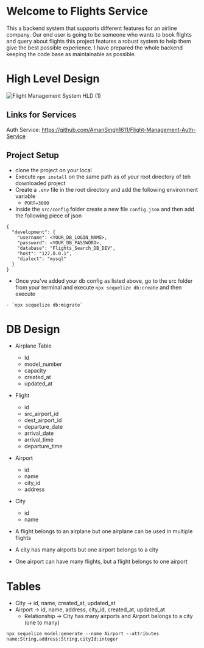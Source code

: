 # Welcome to Flights Service
This a backend system that supports different features for an airline company. Our end user is going to be someone who wants to book flights and query about flights this project features a robust system to help them give the best possible experience. I have prepared the whole backend keeping the code base as maintainable as possible.

# High Level Design 

![Flight Management System HLD (1)](https://github.com/AmanSingh1611/Airline-Backend-System/assets/78806052/f4b1433f-054f-410e-b8ec-c418d0bb4a24)

## Links for Services
Auth Service: https://github.com/AmanSingh1611/Flight-Management-Auth-Service
## Project Setup
- clone the project on your local
- Execute `npm install` on the same path as of your root directory of teh downloaded project
- Create a `.env` file in the root directory and add the following environment variable
    - `PORT=3000`
- Inside the `src/config` folder create a new file `config.json` and then add the following piece of json

```
{
  "development": {
    "username": <YOUR_DB_LOGIN_NAME>,
    "password": <YOUR_DB_PASSWORD>,
    "database": "Flights_Search_DB_DEV",
    "host": "127.0.0.1",
    "dialect": "mysql"
  }
}

```

- Once you've added your db config as listed above, go to the src folder from your terminal and execute `npx sequelize db:create`
and then execute

```
- `npx sequelize db:migrate`
```

# DB Design
  - Airplane Table
    - Id
    - model_number
    - capacity
    - created_at
    - updated_at
  - Flight
    - id
    - src_airport_id
    - dest_airport_id
    - departure_date
    - arrival_date
    - arrival_time
    - departure_time
  - Airport
    - id
    - name
    - city_id
    - address
  - City 
    - id
    - name

  - A flight belongs to an airplane but one airplane can be used in multiple flights
  - A city has many airports but one airport belongs to a city
  - One airport can have many flights, but a flight belongs to one airport



# Tables

- City -> id, name, created_at, updated_at
- Airport -> id, name, address, city_id, created_at, updated_at
    - Relationship -> City has many airports and Airport belongs to a city (one to many)


```
npx sequelize model:generate --name Airport --attributes name:String,address:String,cityId:integer

```
